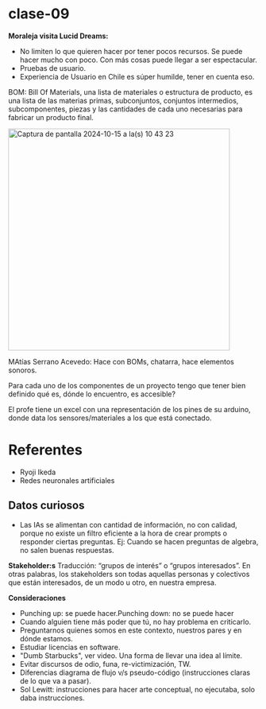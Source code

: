 # clase-09

**Moraleja visita Lucid Dreams:**
- No limiten lo que quieren hacer por tener pocos recursos. Se puede hacer mucho con poco. Con más cosas puede llegar a ser espectacular.
- Pruebas de usuario.
- Experiencia de Usuario en Chile es súper humilde, tener en cuenta eso.

BOM: Bill Of Materials, una lista de materiales o estructura de producto, es una lista de las materias primas, subconjuntos, conjuntos intermedios, subcomponentes, piezas y las cantidades de cada uno necesarias para fabricar un producto final.

<img width="446" alt="Captura de pantalla 2024-10-15 a la(s) 10 43 23" src="https://github.com/user-attachments/assets/16db3fb1-bbcb-4476-99a3-93dc2ba7a246">

MAtías Serrano Acevedo: Hace con BOMs, chatarra, hace elementos sonoros.

Para cada uno de los componentes de un proyecto tengo que tener bien definido qué es, dónde lo encuentro, es accesible? 

El profe tiene un excel con una representación de los pines de su arduino, donde data los sensores/materiales a los que está conectado.

# Referentes
- Ryoji Ikeda
- Redes neuronales artificiales

## Datos curiosos
- Las IAs se alimentan con cantidad de información, no con calidad, porque no existe un filtro eficiente a la hora de crear prompts o responder ciertas preguntas. Ej: Cuando se hacen preguntas de algebra, no salen buenas respuestas.

**Stakeholder:s** Traducción: “grupos de interés” o “grupos interesados”. En otras palabras, los stakeholders son todas aquellas personas y colectivos que están interesados, de un modo u otro, en nuestra empresa.

**Consideraciones**
- Punching up: se puede hacer.Punching down: no se puede hacer
- Cuando alguien tiene más poder que tú, no hay problema en criticarlo.
- Preguntarnos quienes somos en este contexto, nuestros pares y en dónde estamos.
- Estudiar licencias en software.
- "Dumb Starbucks", ver video. Una forma de llevar una idea al límite.
- Evitar discursos de odio, funa, re-victimización, TW.
- Diferencias diagrama de flujo v/s pseudo-código (instrucciones claras de lo que va a pasar).
- Sol Lewitt: instrucciones para hacer arte conceptual, no ejecutaba, solo daba instrucciones. 
